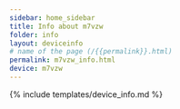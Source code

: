 ```yaml
---
sidebar: home_sidebar
title: Info about m7vzw
folder: info
layout: deviceinfo
# name of the page (/{{permalink}}.html)
permalink: m7vzw_info.html
device: m7vzw
---
```

{% include templates/device_info.md %}
